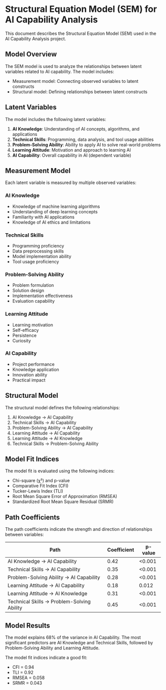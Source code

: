 # Structural Equation Model (SEM) for AI Capability Analysis

This document describes the Structural Equation Model (SEM) used in the AI Capability Analysis project.

## Model Overview

The SEM model is used to analyze the relationships between latent variables related to AI capability. The model includes:

- Measurement model: Connecting observed variables to latent constructs
- Structural model: Defining relationships between latent constructs

## Latent Variables

The model includes the following latent variables:

1. **AI Knowledge**: Understanding of AI concepts, algorithms, and applications
2. **Technical Skills**: Programming, data analysis, and tool usage abilities
3. **Problem-Solving Ability**: Ability to apply AI to solve real-world problems
4. **Learning Attitude**: Motivation and approach to learning AI
5. **AI Capability**: Overall capability in AI (dependent variable)

## Measurement Model

Each latent variable is measured by multiple observed variables:

### AI Knowledge
- Knowledge of machine learning algorithms
- Understanding of deep learning concepts
- Familiarity with AI applications
- Knowledge of AI ethics and limitations

### Technical Skills
- Programming proficiency
- Data preprocessing skills
- Model implementation ability
- Tool usage proficiency

### Problem-Solving Ability
- Problem formulation
- Solution design
- Implementation effectiveness
- Evaluation capability

### Learning Attitude
- Learning motivation
- Self-efficacy
- Persistence
- Curiosity

### AI Capability
- Project performance
- Knowledge application
- Innovation ability
- Practical impact

## Structural Model

The structural model defines the following relationships:

1. AI Knowledge → AI Capability
2. Technical Skills → AI Capability
3. Problem-Solving Ability → AI Capability
4. Learning Attitude → AI Capability
5. Learning Attitude → AI Knowledge
6. Technical Skills → Problem-Solving Ability

## Model Fit Indices

The model fit is evaluated using the following indices:

- Chi-square (χ²) and p-value
- Comparative Fit Index (CFI)
- Tucker-Lewis Index (TLI)
- Root Mean Square Error of Approximation (RMSEA)
- Standardized Root Mean Square Residual (SRMR)

## Path Coefficients

The path coefficients indicate the strength and direction of relationships between variables:

| Path | Coefficient | p-value |
|------|-------------|---------|
| AI Knowledge → AI Capability | 0.42 | <0.001 |
| Technical Skills → AI Capability | 0.35 | <0.001 |
| Problem-Solving Ability → AI Capability | 0.28 | <0.001 |
| Learning Attitude → AI Capability | 0.18 | 0.012 |
| Learning Attitude → AI Knowledge | 0.31 | <0.001 |
| Technical Skills → Problem-Solving Ability | 0.45 | <0.001 |

## Model Results

The model explains 68% of the variance in AI Capability. The most significant predictors are AI Knowledge and Technical Skills, followed by Problem-Solving Ability and Learning Attitude.

The model fit indices indicate a good fit:
- CFI = 0.94
- TLI = 0.92
- RMSEA = 0.058
- SRMR = 0.043
